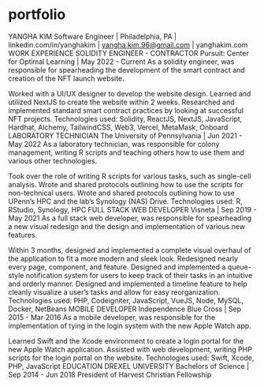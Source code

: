 # portfolio
YANGHA KIM
Software Engineer | Philadelphia, PA | linkedin.com/in/yanghakim | yangha.kim.96@gmail.com | yanghakim.com
WORK EXPERIENCE
SOLIDITY ENGINEER - CONTRACTOR
Pursuit: Center for Optimal Learning | May 2022 - Current
As a solidity engineer, was responsible for spearheading the development of the smart contract and creation of the NFT launch website.

Worked with a UI/UX designer to develop the website design. Learned and utilized NextJS to create the website within 2 weeks.
Researched and implemented standard smart contract practices by looking at successful NFT projects.
Technologies used: Solidity, ReactJS, NextJS, JavaScript, Hardhat, Alchemy, TailwindCSS, Web3, Vercel, MetaMask, Onboard
LABORATORY TECHNICIAN
The University of Pennsylvania | Jun 2021 - May 2022
As a laboratory technician, was responsible for colony management, writing R scripts and teaching others how to use them and various other technologies.

Took over the role of writing R scripts for various tasks, such as single-cell analysis. Wrote and shared protocols outlining how to use the scripts for non-technical users.
Wrote and shared protocols outlining how to use UPenn’s HPC and the lab’s Synology (NAS) Drive.
Technologies used: R, RStudio, Synology, HPC
FULL STACK WEB DEVELOPER
Visneta | Sep 2019 - May 2021
As a full stack web developer, was responsible for spearheading a new visual redesign and the design and implementation of various new features.

Within 3 months, designed and implemented a complete visual overhaul of the application to fit a more modern and sleek look. Redesigned nearly every page, component, and feature.
Designed and implemented a queue-style notification system for users to keep track of their tasks in an intuitive and orderly manner.
Designed and implemented a timeline feature to help cleanly visualize a user’s tasks and allow for easy reorganization.
Technologies used: PHP, Codeigniter, JavaScript, VueJS, Node, MySQL, Docker, NetBeans
MOBILE DEVELOPER
Independence Blue Cross | Sep 2015 - Mar 2016
As a mobile developer, was responsible for the implementation of tying in the login system with the new Apple Watch app.

Learned Swift and the Xcode environment to create a login portal for the new Apple Watch application.
Assisted with web development, writing PHP scripts for the login portal on the website.
Technologies used: Swift, Xcode, PHP, JavaScript
EDUCATION
DREXEL UNIVERSITY
Bachelors of Science | Sep 2014 - Jun 2018
President of Harvest Christian Fellowship
